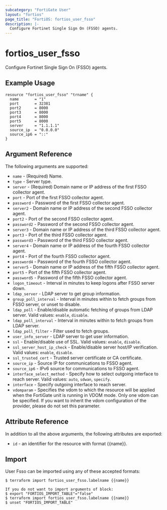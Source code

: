 ```yaml
---
subcategory: "FortiGate User"
layout: "fortios"
page_title: "FortiOS: fortios_user_fsso"
description: |-
  Configure Fortinet Single Sign On (FSSO) agents.
---
```


# fortios_user_fsso
Configure Fortinet Single Sign On (FSSO) agents.

## Example Usage

```hcl
resource "fortios_user_fsso" "trname" {
  name       = "1"
  port       = 32381
  port2      = 8000
  port3      = 8000
  port4      = 8000
  port5      = 8000
  server     = "1.1.1.1"
  source_ip  = "0.0.0.0"
  source_ip6 = "::"
}
```

## Argument Reference

The following arguments are supported:

* `name` - (Required) Name.
* `type` - Server type.
* `server` - (Required) Domain name or IP address of the first FSSO collector agent.
* `port` - Port of the first FSSO collector agent.
* `password` - Password of the first FSSO collector agent.
* `server2` - Domain name or IP address of the second FSSO collector agent.
* `port2` - Port of the second FSSO collector agent.
* `password2` - Password of the second FSSO collector agent.
* `server3` - Domain name or IP address of the third FSSO collector agent.
* `port3` - Port of the third FSSO collector agent.
* `password3` - Password of the third FSSO collector agent.
* `server4` - Domain name or IP address of the fourth FSSO collector agent.
* `port4` - Port of the fourth FSSO collector agent.
* `password4` - Password of the fourth FSSO collector agent.
* `server5` - Domain name or IP address of the fifth FSSO collector agent.
* `port5` - Port of the fifth FSSO collector agent.
* `password5` - Password of the fifth FSSO collector agent.
* `logon_timeout` - Interval in minutes to keep logons after FSSO server down.
* `ldap_server` - LDAP server to get group information.
* `group_poll_interval` - Interval in minutes within to fetch groups from FSSO server, or unset to disable.
* `ldap_poll` - Enable/disable automatic fetching of groups from LDAP server. Valid values: `enable`, `disable`.
* `ldap_poll_interval` - Interval in minutes within to fetch groups from LDAP server.
* `ldap_poll_filter` - Filter used to fetch groups.
* `user_info_server` - LDAP server to get user information.
* `ssl` - Enable/disable use of SSL. Valid values: `enable`, `disable`.
* `ssl_server_host_ip_check` - Enable/disable server host/IP verification. Valid values: `enable`, `disable`.
* `ssl_trusted_cert` - Trusted server certificate or CA certificate.
* `source_ip` - Source IP for communications to FSSO agent.
* `source_ip6` - IPv6 source for communications to FSSO agent.
* `interface_select_method` - Specify how to select outgoing interface to reach server. Valid values: `auto`, `sdwan`, `specify`.
* `interface` - Specify outgoing interface to reach server.
* `vdomparam` - Specifies the vdom to which the resource will be applied when the FortiGate unit is running in VDOM mode. Only one vdom can be specified. If you want to inherit the vdom configuration of the provider, please do not set this parameter.


## Attribute Reference

In addition to all the above arguments, the following attributes are exported:
* `id` - an identifier for the resource with format {{name}}.

## Import

User Fsso can be imported using any of these accepted formats:
```
$ terraform import fortios_user_fsso.labelname {{name}}

If you do not want to import arguments of block:
$ export "FORTIOS_IMPORT_TABLE"="false"
$ terraform import fortios_user_fsso.labelname {{name}}
$ unset "FORTIOS_IMPORT_TABLE"
```
